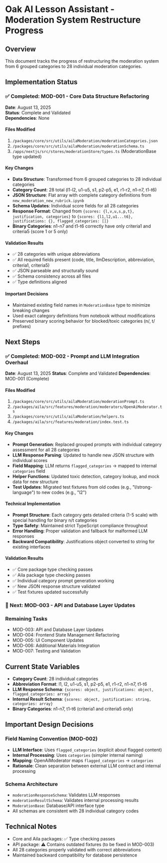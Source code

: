 # Oak AI Lesson Assistant - Moderation System Restructure Progress

## Overview
This document tracks the progress of restructuring the moderation system from 6 grouped categories to 28 individual moderation categories.

## Implementation Status

### ✅ Completed: MOD-001 - Core Data Structure Refactoring
**Date**: August 13, 2025  
**Status**: Complete and Validated  
**Dependencies**: None  

#### Files Modified
1. `/packages/core/src/utils/ailaModeration/moderationCategories.json`
2. `/packages/core/src/utils/ailaModeration/moderationSchema.ts`  
3. `/apps/nextjs/src/stores/moderationStore/types.ts` (ModerationBase type updated)

#### Key Changes
- **Data Structure**: Transformed from 6 grouped categories to 28 individual categories
- **Category Count**: 28 total (l1-l2, u1-u5, s1, p2-p5, e1, r1-r2, n1-n7, t1-t6)
- **JSON Structure**: Flat array with complete category definitions from `new_moderation_new_rubrick.ipynb`
- **Schema Updates**: Individual score fields for all 28 categories
- **Response Format**: Changed from `{scores: {l,v,u,s,p,t}, justification, categories}` to `{scores: {l1,l2,u1...t6}, justifications: {}, flagged_categories: []}`
- **Binary Categories**: n1-n7 and t1-t6 correctly have only criteria1 and criteria5 (score 1 or 5 only)

#### Validation Results
- ✅ 28 categories with unique abbreviations
- ✅ All required fields present (code, title, llmDescription, abbreviation, criteria1, criteria5)
- ✅ JSON parseable and structurally sound
- ✅ Schema consistency across all files
- ✅ Type definitions aligned

#### Important Decisions
- Maintained existing field names in `ModerationBase` type to minimize breaking changes
- Used exact category definitions from notebook without modifications
- Preserved binary scoring behavior for blocked/toxic categories (n/, t/ prefixes)

## Next Steps

### ✅ Completed: MOD-002 - Prompt and LLM Integration Overhaul
**Date**: August 13, 2025
**Status**: Complete and Validated
**Dependencies**: MOD-001 (Complete)

#### Files Modified
1. `/packages/core/src/utils/ailaModeration/moderationPrompt.ts`
2. `/packages/aila/src/features/moderation/moderators/OpenAiModerator.ts`
3. `/packages/core/src/utils/ailaModeration/helpers.ts`
4. `/packages/aila/src/features/moderation/index.test.ts`

#### Key Changes
- **Prompt Generation**: Replaced grouped prompts with individual category assessment for all 28 categories
- **LLM Response Parsing**: Updated to handle new JSON structure with individual scores
- **Field Mapping**: LLM returns `flagged_categories` → mapped to internal `categories` field
- **Helper Functions**: Updated toxic detection, category lookup, and mock data for new structure
- **Test Updates**: Migrated test fixtures from old codes (e.g., "l/strong-language") to new codes (e.g., "l2")

#### Technical Implementation
- **Prompt Structure**: Each category gets detailed criteria (1-5 scale) with special handling for binary n/t categories
- **Type Safety**: Maintained strict TypeScript compliance throughout
- **Error Handling**: Proper validation and fallback for malformed LLM responses
- **Backward Compatibility**: Justifications object converted to string for existing interfaces

#### Validation Results
- ✅ Core package type checking passes
- ✅ Aila package type checking passes
- ✅ Individual category prompt generation working
- ✅ New JSON response structure validated
- ✅ Test fixtures updated successfully

### 🔄 Next: MOD-003 - API and Database Layer Updates

### Remaining Tasks
- MOD-003: API and Database Layer Updates
- MOD-004: Frontend State Management Refactoring  
- MOD-005: UI Component Updates
- MOD-006: Additional Materials Integration
- MOD-007: Testing and Validation

## Current State Variables
- **Category Count**: 28 individual categories
- **Abbreviation Format**: l1, l2, u1-u5, s1, p2-p5, e1, r1-r2, n1-n7, t1-t6
- **LLM Response Schema**: `{scores: object, justifications: object, flagged_categories: array}`
- **Internal Result Schema**: `{scores: object, justification: string, categories: array}`
- **Binary Categories**: n1-n7, t1-t6 (criteria1 and criteria5 only)

## Important Design Decisions

### Field Naming Convention (MOD-002)
- **LLM Interface**: Uses `flagged_categories` (explicit about flagged content)
- **Internal Processing**: Uses `categories` (simpler internal naming)
- **Mapping**: OpenAiModerator maps `flagged_categories` → `categories`
- **Rationale**: Clean separation between external LLM contract and internal processing

### Schema Architecture
- `moderationResponseSchema`: Validates LLM responses
- `moderationResultSchema`: Validates internal processing results  
- `ModerationBase`: Database/API interface type
- All schemas are consistent with 28 individual category codes

## Technical Notes
- Core and Aila packages: ✅ Type checking passes
- API package: ⚠️ Contains outdated fixtures (to be fixed in MOD-003)
- All 28 categories properly validated with correct abbreviations
- Maintained backward compatibility for database persistence
